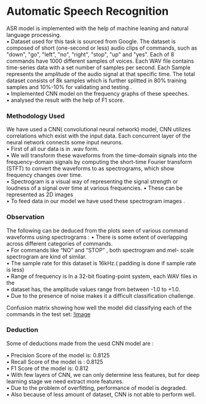 # Automatic Speech Recognition

ASR model is implemented with the help of machine leaning and natural language processing.<br/>
• Dataset used for this task is sourced from Google.
The dataset is composed of  short (one-second or less) audio clips of commands, such as "down", "go", "left", "no", "right", "stop", "up" and "yes".
Each of 8 commands have 1000 different samples of voices.
Each  WAV file contains time-series data with a set number of samples per second.
Each Sample represents the amplitude of the audio signal at that specific time.
The total  dataset consists of 8k samples which is  further splitted  in 80% training samples and 10%-10% for validating and testing 
.<br/>
• Implemented CNN model on the frequency graphs of these
speeches.<br/>
• analysed the result with the help of F1 score.<br/>

### Methodology Used

We have used a CNN( convolutional neural network) model,  CNN utilizes correlations which exist with the input data. Each concurrent layer of the neural network connects some input neurons.<br />
• First of all  our  data is  in .wav form.<br />
• We will transform these  waveforms from the time-domain signals into the frequency-domain signals by computing the short-time Fourier transform (STFT) to convert the waveforms to as spectrograms, which show frequency changes over time.<br />
• Spectrogram is a visual way of representing the signal strength or loudness of a signal over time at various frequencies.
• These can be represented as 2D images<br />
• To feed data in our model we have used these spectrogram images .<br />

### Observation

The following can be deduced from the plots seen  of various command waveforms  using spectrograms :
• There is some extent of  overlapping  across different  categories of commands.<br />
• For commands like “NO” and “STOP” , both spectrogram and mel- scale spectrogram are kind of similar.<br />
• The sample rate for this dataset is 16kHz.( padding is done if sample rate is less)<br />
• Range of frequency  is In a  32-bit floating-point system, each WAV files in the <br />
• dataset has,  the amplitude values range from between   -1.0     to    +1.0.<br />
• Due to the presence of noise  makes it a difficult classification challenge.<br />

Confusion matrix showing how well the model did classifying each of the commands in the test set:
[!image](https://github.com/macck7/Automatic-Speech-recognition-ASR-/blob/main/pictures/confusion%20matrix.png)

### Deduction

Some of deductions made from the uesd CNN model are :<br />

• Precision Score  of the model is:  0.8125<br />
• Recall Score of the model is :  0.8125<br />
• F1 Score of the model is: 0.812<br />
• With few layers of CNN, we can only determine  less features, but for deep learning stage we need extract more features.<br />
• Due to the problem of overfitting, performance of model is degraded.<br />
• Also  because of less amount  of dataset, CNN is not able to perform well.<br />



